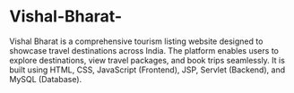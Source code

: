 # Vishal-Bharat-
Vishal Bharat is a comprehensive tourism listing website designed to showcase travel destinations across India. The platform enables users to explore destinations, view travel packages, and book trips seamlessly. It is built using HTML, CSS, JavaScript (Frontend), JSP, Servlet (Backend), and MySQL (Database).
